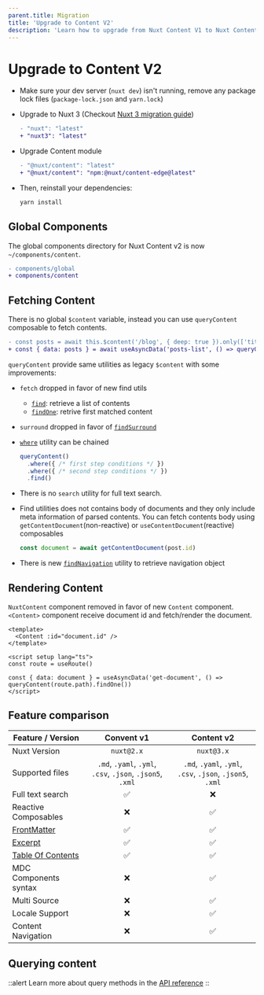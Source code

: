 ```yaml
---
parent.title: Migration
title: 'Upgrade to Content V2'
description: 'Learn how to upgrade from Nuxt Content V1 to Nuxt Content V2 for Nuxt 3.'
---
```


# Upgrade to Content V2

- Make sure your dev server (`nuxt dev`) isn't running, remove any package lock files (`package-lock.json` and `yarn.lock`)

- Upgrade to Nuxt 3 (Checkout [Nuxt 3 migration guide](https://v3.nuxtjs.org/getting-started/migration))

  ```diff
  - "nuxt": "latest"
  + "nuxt3": "latest"
  ```

- Upgrade Content module

  ```diff
  - "@nuxt/content": "latest"
  + "@nuxt/content": "npm:@nuxt/content-edge@latest"
  ```

- Then, reinstall your dependencies:

  ```bash
  yarn install
  ```

## Global Components

The global components directory for Nuxt Content v2 is now `~/components/content`.

```diff
- components/global
+ components/content
```

## Fetching Content

There is no global `$content` variable, instead you can use `queryContent` composable to fetch contents.

```diff
- const posts = await this.$content('/blog', { deep: true }).only(['title']).fetch()
+ const { data: posts } = await useAsyncData('posts-list', () => queryContent('/blog').only(['title']).find())
```

`queryContent` provide same utilities as legacy `$content` with some improvements:

- `fetch` dropped in favor of new find utils
  - [`find`](/api/query-content#find): retrieve a list of contents
  - [`findOne`](/api/query-content#findOne): retrive first matched content
- `surround` dropped in favor of [`findSurround`](/api/query-content#findSurround)
- [`where`](/api/query-content#where) utility can be chained

  ```ts
  queryContent()
    .where({ /* first step conditions */ })
    .where({ /* second step conditions */ })
    .find()
  ```

- There is no `search` utility for full text search.
- Find utilities does not contains body of documents and they only include meta information of parsed contents. You can fetch contents body using `getContentDocument`(non-reactive) or `useContentDocument`(reactive) composables

  ```js
  const document = await getContentDocument(post.id)
  ```

- There is new [`findNavigation`](/api/query-content#findnavigation) utility to retrieve navigation object

## Rendering Content

`NuxtContent` component removed in favor of new `Content` component. `<Content>` component receive document id and fetch/render the document.

```vue
<template>
  <Content :id="document.id" />
</template>

<script setup lang="ts">
const route = useRoute()

const { data: document } = useAsyncData('get-document', () => queryContent(route.path).findOne())
</script>
```

## Feature comparison

| Feature / Version | Convent v1 | Content v2 |
| ----------------- | :--------: | :--------: |
| Nuxt Version      | `nuxt@2.x` | `nuxt@3.x` | 
| Supported files   |  `.md`, `.yaml`, `.yml`, `.csv`, `.json`, `.json5`, `.xml` | `.md`, `.yaml`, `.yml`, `.csv`, `.json`, `.json5`, `.xml` |
| Full text search  | ✅         | ❌          |
| Reactive Composables |  ❌  |  ✅  |
| [FrontMatter](/guide/writing-content/front-matter) | ✅ |  ✅ |
| [Excerpt](https://content.nuxtjs.org/writing#excerpt) |  ✅  |  ✅  |
| [Table Of Contents](https://content.nuxtjs.org/writing#table-of-contents) |  ✅  |  ✅  |
| MDC Components syntax |  ❌  |  ✅  |
| Multi Source          |  ❌  |  ✅  |
| Locale Support        |  ❌  |  ✅  |
| Content Navigation    |  ❌  |  ✅  |

## Querying content

::alert
Learn more about query methods in the [API reference](/api/query-content)
::
